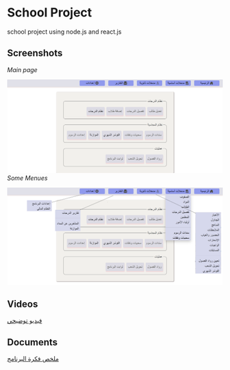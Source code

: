 # School Project
school project using node.js and react.js

## Screenshots
*Main page*

![الرئيسية](./الرئيسية.png)
*Some Menues*


![القوائم](./القوائم.png)

## Videos

[فيديو توضيحي](./فيديو%20توضيحي.mp4)

## Documents

[ملخص فكرة البرنامج](./ملخص%20فكرة%20البرنامج.docx)


